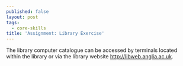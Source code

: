 ```yaml
---
published: false
layout: post
tags:
  - core-skills
title: 'Assignment: Library Exercise'
---
```

The library computer catalogue can be accessed by terminals located within the library or via the library website http://libweb.anglia.ac.uk.
